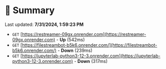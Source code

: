 # 📖 Summary
Last updated: **7/31/2024, 1:59:23 PM**

- `GET` [https://restreamer-09gx.onrender.com](https://restreamer-09gx.onrender.com) - **Up** (542ms)
- `GET` [https://filestreambot-b5k6.onrender.com/](https://filestreambot-b5k6.onrender.com/) - **Down** (239ms)
- `GET` [https://jupyterlab-python3-12-3.onrender.com](https://jupyterlab-python3-12-3.onrender.com) - **Down** (317ms)
